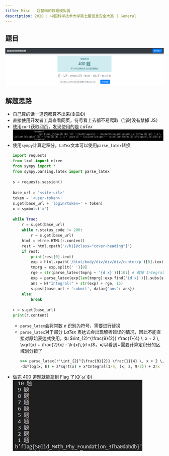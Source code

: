 ```yaml
---
title: Misc - 超基础的数理模拟器
description: 2020 | 中国科学技术大学第七届信息安全大赛 | General
---
```


## 题目

![溜了溜了](img/basic_math_simulator01.jpg)

## 解题思路

- 自己算的话一道题都算不出来(Φ皿Φ)
- 直接使用开发者工具查看网页，符号看上去都不易爬取（当时没有禁掉 JS）
- 使用`curl`获取网页，发现使用的是 *LaTex*<br>
![LaTex](img/basic_math_simulator02.jpg)
- 使用`sympy`计算定积分，`LaTex`文本可以使用`parse_latex`转换
    ```py
    import requests
    from lxml import etree
    from sympy import *
    from sympy.parsing.latex import parse_latex

    s = requests.session()

    base_url = '<site-url>'
    token = '<user-token>'
    s.get(base_url + 'login?token=' + token)
    x = symbols('x')

    while True:
        r = s.get(base_url)
        while r.status_code != 200:
            r = s.get(base_url)
        html = etree.HTML(r.content)
        rest = html.xpath('//h1[@class="cover-heading"]')
        if rest:
            print(rest[0].text)
            exp = html.xpath('/html/body/div/div/div/center/p')[0].text[2:-1]
            tmprg = exp.split(' ')[0]
            rge = str(parse_latex(tmprg + '{d x}'))[10:] # 截掉 Integral(1
            exp = parse_latex(exp[len(tmprg):exp.find('{d x}')]).subs(symbols('e'), E)
            ans = N("Integral(" + str(exp) + rge, 15)
            s.post(base_url + 'submit', data={'ans': ans})
        else:
            break

    r = s.get(base_url)
    print(r.content)
    ```
    - `parse_latex`会将常数 ${\displaystyle e}$ 识别为符号，需要进行替换
    - `parse_latex`对于部分 *LaTex* 表达式会出现解析错误的情况，因此不能直接对原始表达式使用，如 $\int_{2}^{\frac{9}{2}} \frac{1}{4} \, x + 2 \, \sqrt{x} + \frac{2}{x} - \ln(x)\,{d x}$，可以看到↓需要计算定积分的区域划分错了
      ```cmd
      >>> parse_latex(r'\int_{2}^{\frac{9}{2}} \frac{1}{4} \, x + 2 \, \sqrt{x} + \frac{2}{x} - \ln(x)\,{d x}')
      -dx*log(x, E) + 2*sqrt(x) + x*Integral(1/4, (x, 2, 9/2)) + 2/x
      ```
- 做完 $400$ 道题就能拿到 Flag 了(ΦˋωˊΦ)<br>
![Sympy 一点也不慢！](img/basic_math_simulator03.jpg)
